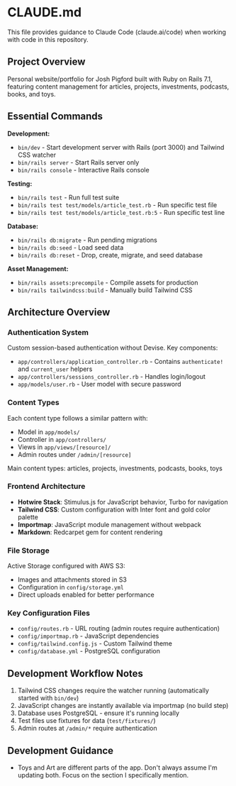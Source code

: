 # CLAUDE.md

This file provides guidance to Claude Code (claude.ai/code) when working with code in this repository.

## Project Overview

Personal website/portfolio for Josh Pigford built with Ruby on Rails 7.1, featuring content management for articles, projects, investments, podcasts, books, and toys.

## Essential Commands

**Development:**
- `bin/dev` - Start development server with Rails (port 3000) and Tailwind CSS watcher
- `bin/rails server` - Start Rails server only
- `bin/rails console` - Interactive Rails console

**Testing:**
- `bin/rails test` - Run full test suite
- `bin/rails test test/models/article_test.rb` - Run specific test file
- `bin/rails test test/models/article_test.rb:5` - Run specific test line

**Database:**
- `bin/rails db:migrate` - Run pending migrations
- `bin/rails db:seed` - Load seed data
- `bin/rails db:reset` - Drop, create, migrate, and seed database

**Asset Management:**
- `bin/rails assets:precompile` - Compile assets for production
- `bin/rails tailwindcss:build` - Manually build Tailwind CSS

## Architecture Overview

### Authentication System
Custom session-based authentication without Devise. Key components:
- `app/controllers/application_controller.rb` - Contains `authenticate!` and `current_user` helpers
- `app/controllers/sessions_controller.rb` - Handles login/logout
- `app/models/user.rb` - User model with secure password

### Content Types
Each content type follows a similar pattern with:
- Model in `app/models/`
- Controller in `app/controllers/`
- Views in `app/views/[resource]/`
- Admin routes under `/admin/[resource]`

Main content types: articles, projects, investments, podcasts, books, toys

### Frontend Architecture
- **Hotwire Stack**: Stimulus.js for JavaScript behavior, Turbo for navigation
- **Tailwind CSS**: Custom configuration with Inter font and gold color palette
- **Importmap**: JavaScript module management without webpack
- **Markdown**: Redcarpet gem for content rendering

### File Storage
Active Storage configured with AWS S3:
- Images and attachments stored in S3
- Configuration in `config/storage.yml`
- Direct uploads enabled for better performance

### Key Configuration Files
- `config/routes.rb` - URL routing (admin routes require authentication)
- `config/importmap.rb` - JavaScript dependencies
- `config/tailwind.config.js` - Custom Tailwind theme
- `config/database.yml` - PostgreSQL configuration

## Development Workflow Notes

1. Tailwind CSS changes require the watcher running (automatically started with `bin/dev`)
2. JavaScript changes are instantly available via importmap (no build step)
3. Database uses PostgreSQL - ensure it's running locally
4. Test files use fixtures for data (`test/fixtures/`)
5. Admin routes at `/admin/*` require authentication

## Development Guidance
- Toys and Art are different parts of the app. Don't always assume I'm updating both. Focus on the section I specifically mention.
